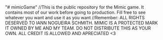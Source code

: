 "# mimicGame" 
//This is the public repository for the Mimic game. It contains most of our work before going to production. Fill free to see whatever you want and use it as you want
//Remember: ALL RIGHTS DESERVED TO IANN NOGUEIRA SCHMITH. MIMIC IS A PROTECTED MARK IT OWNED BY ME AND MY TEAM. DO NOT DISTRIBUTE THIS AS YOUR OWN. ALL CREDIT IS ALLOWED AND APRECIATED <3
